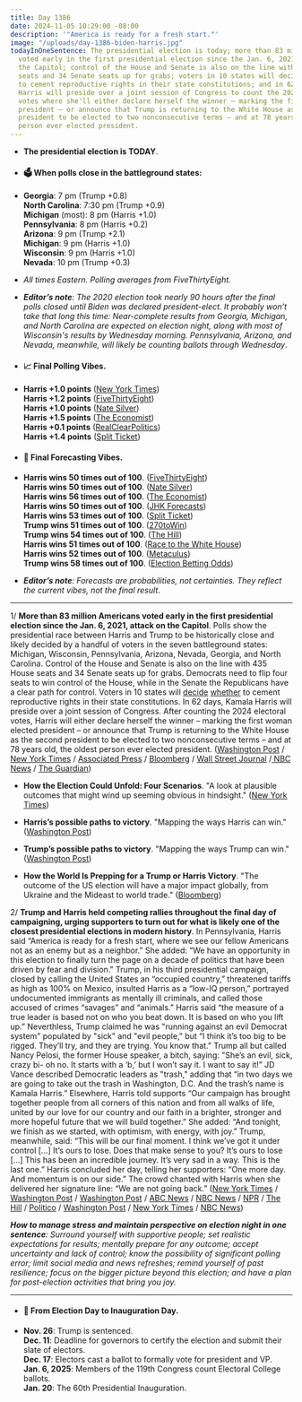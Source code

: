 ```yaml
---
title: Day 1386
date: 2024-11-05 10:29:00 -08:00
description: '"America is ready for a fresh start."'
image: "/uploads/day-1386-biden-harris.jpg"
todayInOneSentence: The presidential election is today; more than 83 million Americans
  voted early in the first presidential election since the Jan. 6, 2021, attack on
  the Capitol; control of the House and Senate is also on the line with 435 House
  seats and 34 Senate seats up for grabs; voters in 10 states will decide whether
  to cement reproductive rights in their state constitutions; and in 62 days, Kamala
  Harris will preside over a joint session of Congress to count the 2024 electoral
  votes where she'll either declare herself the winner – marking the first woman elected
  president – or announce that Trump is returning to the White House as the second
  president to be elected to two nonconsecutive terms – and at 78 years old, the oldest
  person ever elected president.
---
```


* **The presidential election is TODAY**.

* #### 🗳️ When polls close in the battleground states:

* **Georgia**: 7 pm (Trump \+0.8) \
  **North Carolina**: 7:30 pm (Trump \+0.9) \
  **Michigan** (most): 8 pm (Harris \+1.0) \
  **Pennsylvania**: 8 pm (Harris \+0.2) \
  **Arizona**: 9 pm (Trump \+2.1) \
  **Michigan**: 9 pm (Harris \+1.0) \
  **Wisconsin**: 9 pm (Harris \+1.0) \
  **Nevada**: 10 pm (Trump \+0.3)

* *All times Eastern. Polling averages from FiveThirtyEight.*

* ***Editor’s note**: The 2020 election took nearly 90 hours after the final polls closed until Biden was declared president-elect. It probably won’t take that long this time: Near-complete results from Georgia, Michigan, and North Carolina are expected on election night, along with most of Wisconsin's results by Wednesday morning. Pennsylvania, Arizona, and Nevada, meanwhile, will likely be counting ballots through Wednesday*.

* #### 📈 Final Polling Vibes.

* **Harris \+1.0 points** ([New York Times](https://www.nytimes.com/interactive/2024/us/elections/polls-president.html)) \
  **Harris \+1.2 points** ([FiveThirtyEight](https://projects.fivethirtyeight.com/polls/president-general/2024/national/)) \
  **Harris \+1.0 points** ([Nate Silver](https://www.natesilver.net/p/nate-silver-2024-president-election-polls-model)) \
  **Harris \+1.5 points** ([The Economist](https://www.economist.com/interactive/us-2024-election/trump-harris-polls)) \
  **Harris \+0.1 points** ([RealClearPolitics](https://www.realclearpolling.com/polls/president/general/2024/trump-vs-harris)) \
  **Harris \+1.4 points** ([Split Ticket](https://split-ticket.org/2024-presidential-polling-averages/))

* #### 🔮 Final Forecasting Vibes.

* **Harris wins 50 times out of 100**. ([FiveThirtyEight](https://projects.fivethirtyeight.com/2024-election-forecast/)) \
  **Harris wins 50 times out of 100**. ([Nate Silver](https://www.natesilver.net/p/nate-silver-2024-president-election-polls-model)) \
  **Harris wins 56 times out of 100**. ([The Economist](https://www.economist.com/interactive/us-2024-election/prediction-model/president/)) \
  **Harris wins 50 times out of 100**. ([JHK Forecasts](https://projects.jhkforecasts.com/2024/president/#standard)) \
  **Harris wins 53 times out of 100**. ([Split Ticket](https://split-ticket.org/2024-presidential-ratings/)) \
  **Trump wins 51 times out of 100**. ([270toWin](https://www.270towin.com/2024-simulation/battleground-270)) \
  **Trump wins 54 times out of 100**. ([The Hill](https://elections2024.thehill.com/forecast/2024/president/)) \
  **Harris wins 51 times out of 100**. ([Race to the White House](https://www.racetothewh.com/dashboard)) \
  **Harris wins 52 times out of 100**. ([Metaculus](https://www.metaculus.com/questions/11245/2024-us-presidential-election-winner/)) \
  **Trump wins 58 times out of 100**. ([Election Betting Odds](https://www.electionbettingodds.com/))

* ***Editor’s note**: Forecasts are probabilities, not certainties. They reflect the current vibes, not the final result*.

---

1/ **More than 83 million Americans voted early in the first presidential election since the Jan. 6, 2021, attack on the Capitol**. Polls show the presidential race between Harris and Trump to be historically close and likely decided by a handful of voters in the seven battleground states: Michigan, Wisconsin, Pennsylvania, Arizona, Nevada, Georgia, and North Carolina. Control of the House and Senate is also on the line with 435 House seats and 34 Senate seats up for grabs. Democrats need to flip four seats to win control of the House, while in the Senate the Republicans have a clear path for control. Voters in 10 states will [decide](https://www.cnn.com/2024/11/05/politics/abortion-state-ballot-measure-dg/index.html) [whether](https://apnews.com/article/abortion-ballot-measures-harris-trump-florida-missouri-49c9073cbb6056b66a8a7d0d099795d1) to cement reproductive rights in their state constitutions. In 62 days, Kamala Harris will preside over a joint session of Congress. After counting the 2024 electoral votes, Harris will either declare herself the winner – marking the first woman elected president – or announce that Trump is returning to the White House as the second president to be elected to two nonconsecutive terms – and at 78 years old, the oldest person ever elected president. ([Washington Post](https://www.washingtonpost.com/elections/2024/11/05/election-live-updates-trump-harris/) / [New York Times](https://www.nytimes.com/live/2024/11/05/us/trump-harris-election) / [Associated Press](https://apnews.com/article/congress-elections-house-senate-harris-trump-94b49277db2a5c21f23236794a36afa6) / [Bloomberg](https://www.bloomberg.com/news/live-blog/2024-11-05/us-election-2024) / [Wall Street Journal](https://www.wsj.com/livecoverage/trump-harris-election-day-results-2024/card/more-than-83-million-have-already-voted-m7pXYzTCBAQOW1o9pIUy) /[ NBC News](https://www.nbcnews.com/politics/2024-election/live-blog/presidential-election-2024-live-updates-rcna175556) / [The Guardian](https://www.theguardian.com/us-news/2024/nov/05/election-day-kamala-harris-donald-trump))

* **How the Election Could Unfold: Four Scenarios**. "A look at plausible outcomes that might wind up seeming obvious in hindsight." ([New York Times](https://www.nytimes.com/2024/11/05/upshot/election-scenarios-polls.html))

* **Harris’s possible paths to victory**. "Mapping the ways Harris can win." ([Washington Post](https://www.washingtonpost.com/elections/2024/11/04/can-harris-win-election/))

* **Trump’s possible paths to victory**. "Mapping the ways Trump can win." ([Washington Post](https://www.washingtonpost.com/politics/2024/11/04/can-trump-win-election/))

* **How the World Is Prepping for a Trump or Harris Victory**. "The outcome of the US election will have a major impact globally, from Ukraine and the Mideast to world trade." ([Bloomberg](https://www.bloomberg.com/features/2024-election-global-stakes/))

2/ **Trump and Harris held competing rallies throughout the final day of campaigning, urging supporters to turn out for what is likely one of the closest presidential elections in modern history**. In Pennsylvania, Harris said “America is ready for a fresh start, where we see our fellow Americans not as an enemy but as a neighbor.” She added: “We have an opportunity in this election to finally turn the page on a decade of politics that have been driven by fear and division." Trump, in his third presidential campaign, closed by calling the United States an “occupied country,” threatened tariffs as high as 100% on Mexico, insulted Harris as a “low-IQ person,” portrayed undocumented immigrants as mentally ill criminals, and called those accused of crimes “savages” and “animals.”  Harris said “the measure of a true leader is based not on who you beat down. It is based on who you lift up.” Neverthless, Trump claimed he was "running against an evil Democrat system" populated by "sick" and "evil people," but “I think it’s too big to be rigged. They’ll try, and they are trying. You know that.” Trump all but called Nancy Pelosi, the former House speaker, a bitch, saying: "She’s an evil, sick, crazy bi- oh no. It starts with a ‘b,’ but I won’t say it. I want to say it!” JD Vance described Democratic leaders as "trash," adding that “in two days we are going to take out the trash in Washington, D.C. And the trash’s name is Kamala Harris.” Elsewhere, Harris told supports “Our campaign has brought together people from all corners of this nation and from all walks of life, united by our love for our country and our faith in a brighter, stronger and more hopeful future that we will build together.” She added: “And tonight, we finish as we started, with optimism, with energy, with joy.” Trump, meanwhile, said: “This will be our final moment. I think we’ve got it under control \[...\] It’s ours to lose. Does that make sense to you? It’s ours to lose \[...\] This has been an incredible journey. It’s very sad in a way. This is the last one.” Harris concluded her day, telling her supporters: “One more day. And momentum is on our side.” The crowd chanted with Harris when she delivered her signature line: “We are not going back.” ([New York Times](https://www.nytimes.com/2024/11/04/us/politics/harris-trump-pennsylvania-campaign.html) / [Washington Post](https://www.washingtonpost.com/politics/2024/11/05/trump-final-days-2024-campaign/) / [Washington Post](https://www.washingtonpost.com/politics/2024/11/05/kamala-harris-historic-campaign-finish-anxiety-optimism/) / [ABC News](https://abcnews.go.com/US/trump-campaign-doubles-final-hours-election-dash/story?id=115509852) / [NBC News](https://www.nbcnews.com/nbc-out/out-politics-and-policy/donald-trump-jd-vance-transgender-2024-election-rcna178390) / [NPR](https://www.npr.org/2024/11/04/nx-s1-5177397/2024-election-trump-harris) / [The Hill](https://thehill.com/homenews/campaign/4971935-trump-michigan-closing-rally/) / [Politico](https://www.politico.com/news/2024/11/05/trump-blends-nostalgia-with-attacks-on-pelosi-and-harris-in-final-campaign-speech-00187368) / [Washington Post](https://www.washingtonpost.com/politics/2024/11/04/trump-harris-end-campaign/) / [New York Times](https://www.nytimes.com/live/2024/11/04/us/harris-trump-election) / [NBC News](https://www.nbcnews.com/politics/2024-election/trump-harris-make-final-push-blitz-rallies-battleground-states-rcna178605))

***How to manage stress and maintain perspective on election night in one sentence**: Surround yourself with supportive people; set realistic expectations for results; mentally prepare for any outcome; accept uncertainty and lack of control; know the possibility of significant polling error; limit social media and news refreshes; remind yourself of past resilience; focus on the bigger picture beyond this election; and have a plan for post-election activities that bring you joy.*

---

* #### 📅 From Election Day to Inauguration Day.

* **Nov. 26**: Trump is sentenced. \
  **Dec. 11**: Deadline for governors to certify the election and submit their slate of electors. \
  **Dec. 17**: Electors cast a ballot to formally vote for president and VP. \
  **Jan. 6, 2025**: Members of the 119th Congress count Electoral College ballots. \
  **Jan. 20**: The 60th Presidential Inauguration.